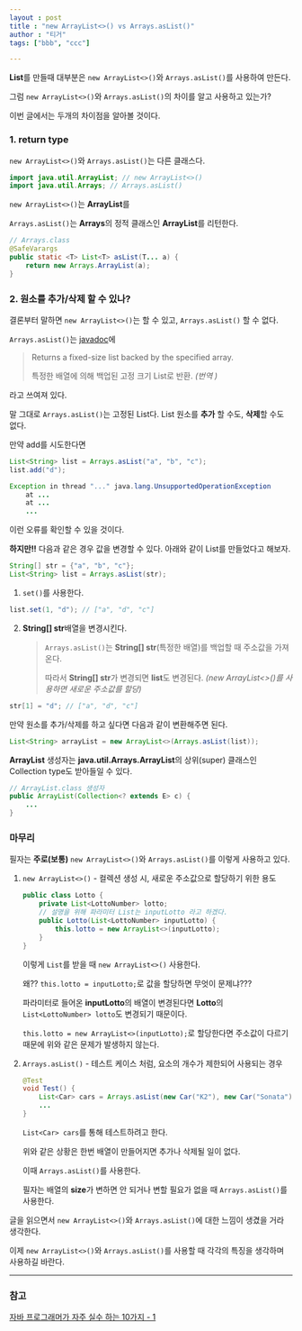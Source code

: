 ```yaml
---
layout : post
title : "new ArrayList<>() vs Arrays.asList()"
author : "티거"
tags: ["bbb", "ccc"]

---
```


**List**를 만들때 대부분은 `new ArrayList<>()`와 `Arrays.asList()`를 사용하여 만든다.

그럼 `new ArrayList<>()`와 `Arrays.asList()`의 차이를 알고 사용하고 있는가?

이번 글에서는 두개의 차이점을 알아볼 것이다.

### 1. return type

`new ArrayList<>()`와 `Arrays.asList()`는 다른 클래스다.

```java
import java.util.ArrayList; // new ArrayList<>()
import java.util.Arrays; // Arrays.asList()
```

`new ArrayList<>()`는 **ArrayList**를

`Arrays.asList()`는 **Arrays**의 정적 클래스인 **ArrayList**를 리턴한다.

```java
// Arrays.class
@SafeVarargs
public static <T> List<T> asList(T... a) {
    return new Arrays.ArrayList(a);
}
```

### 2. 원소를 추가/삭제 할 수 있나?

결론부터 말하면 `new ArrayList<>()`는 할 수 있고, `Arrays.asList()` 할 수 없다.

`Arrays.asList()`는 [javadoc](https://docs.oracle.com/javase/7/docs/api/java/util/Arrays.html#asList(T...))에

> Returns a fixed-size list backed by the specified array.
>
> 특정한 배열에 의해 백업된 고정 크기 List로 반환. *(번역 )*

라고 쓰여져 있다.

말 그대로 `Arrays.asList()`는 고정된 List다. List 원소를 **추가** 할 수도, **삭제**할 수도 없다.

만약 add를 시도한다면

```java
List<String> list = Arrays.asList("a", "b", "c");
list.add("d");

Exception in thread "..." java.lang.UnsupportedOperationException
    at ...
    at ...
    ...
```

이런 오류를 확인할 수 있을 것이다.

**하지만!!** 다음과 같은 경우 값을 변경할 수 있다. 아래와 같이 List를 만들었다고 해보자.

```java
String[] str = {"a", "b", "c"};
List<String> list = Arrays.asList(str);
```

1. `set()`를 사용한다.

```java
list.set(1, "d"); // ["a", "d", "c"]
```

2. **String[] str**배열을 변경시킨다.

   > `Arrays.asList()`는 **String[] str**(특정한 배열)를 백업할 때 주소값을 가져온다.
   >
   > 따라서 **String[] str**가 변경되면 **list**도 변경된다. *(new ArrayList<>()를 사용하면 새로운 주소값를 할당)*

```java
str[1] = "d"; // ["a", "d", "c"]
```

만약 원소를 추가/삭제를 하고 싶다면 다음과 같이 변환해주면 된다.

```java
List<String> arrayList = new ArrayList<>(Arrays.asList(list));
```

**ArrayList** 생성자는 **java.util.Arrays.ArrayList**의 상위(super) 클래스인 Collection type도 받아들일 수 있다.

```java
// ArrayList.class 생성자
public ArrayList(Collection<? extends E> c) {
    ...
}
```

### 마무리

필자는 **주로(보통)** `new ArrayList<>()`와 `Arrays.asList()`를 이렇게 사용하고 있다.

1. `new ArrayList<>()` - 컬렉션 생성 시, 새로운 주소값으로 할당하기 위한 용도

   ```java
   public class Lotto {
       private List<LottoNumber> lotto;
       // 설명을 위해 파라미터 List는 inputLotto 라고 하겠다.
       public Lotto(List<LottoNumber> inputLotto) {
           this.lotto = new ArrayList<>(inputLotto);
       }
   }
   ```

   이렇게 `List`를 받을 때 `new ArrayList<>()` 사용한다.

   왜?? `this.lotto = inputLotto;`로 값을 할당하면 무엇이 문제냐???

   파라미터로 들어온 **inputLotto**의 배열이 변경된다면 **Lotto**의 `List<LottoNumber> lotto`도 변경되기 때문이다.

   `this.lotto = new ArrayList<>(inputLotto);`로 할당한다면 주소값이 다르기 때문에 위와 같은 문제가 발생하지 않는다.

2. `Arrays.asList()` - 테스트 케이스 처럼, 요소의 개수가 제한되어 사용되는 경우

   ```java
   @Test
   void Test() {
       List<Car> cars = Arrays.asList(new Car("K2"), new Car("Sonata")); 
       ...
   }
   ```

   `List<Car> cars`를 통해 테스트하려고 한다.

   위와 같은 상황은 한번 배열이 만들어지면 추가나 삭제될 일이 없다.

   이때 `Arrays.asList()`를 사용한다.

   필자는 배열의 **size**가 변하면 안 되거나 변할 필요가 없을 때 `Arrays.asList()`를 사용한다.

글을 읽으면서 `new ArrayList<>()`와 `Arrays.asList()`에 대한 느낌이 생겼을 거라 생각한다.

 이제 `new ArrayList<>()`와 `Arrays.asList()`를 사용할 때 각각의 특징을 생각하며 사용하길 바란다.

---

### 참고

[자바 프로그래머가 자주 실수 하는 10가지 - 1](https://bestalign.github.io/2015/08/31/top-10-mistakes-java-developers-make-1/)